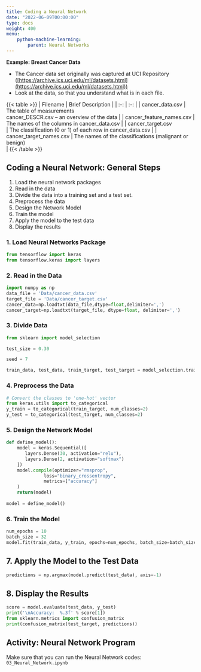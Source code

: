 ```yaml
---
title: Coding a Neural Network
date: "2022-06-09T00:00:00"
type: docs 
weight: 400
menu: 
    python-machine-learning:
        parent: Neural Networks
---
```




__Example: Breast Cancer Data__

* The Cancer data set originally was captured at UCI Repository ([https://archive.ics.uci.edu/ml/datasets.html](https://archive.ics.uci.edu/ml/datasets.html))
* Look at the data, so that you understand what is in each file.

{{< table >}} 
| Filename | Brief Description |
| :-: | :-: |
| cancer_data.csv | The table of measurements<br />cancer_DESCR.csv – an overview of the data |
| cancer_feature_names.csv | The names of the columns in cancer_data.csv |
| cancer_target.csv<br /> | The classification (0 or 1) of each row in cancer_data.csv |
| cancer_target_names.csv | The names of the classifications (malignant or benign)<br /> |
{{< /table >}}

## Coding a Neural Network:  General Steps
1. Load the neural network packages
2. Read in the data
3. Divide the data into a training set and a test set.
4. Preprocess the data
5. Design the Network Model
6. Train the model
7. Apply the model to the test data
8. Display the results

### 1. Load Neural Networks Package
```python
from tensorflow import keras
from tensorflow.keras import layers
```
### 2. Read in the Data
```python
import numpy as np
data_file = 'Data/cancer_data.csv'
target_file = 'Data/cancer_target.csv'
cancer_data=np.loadtxt(data_file,dtype=float,delimiter=',')
cancer_target=np.loadtxt(target_file, dtype=float, delimiter=',')
```
### 3. Divide Data
```python
from sklearn import model_selection

test_size = 0.30

seed = 7

train_data, test_data, train_target, test_target = model_selection.train_test_split(cancer_data, cancer_target, test_size=test_size, random_state=seed)
```
### 4. Preprocess the Data
```python
# Convert the classes to 'one-hot' vector
from keras.utils import to_categorical
y_train = to_categorical(train_target, num_classes=2)
y_test = to_categorical(test_target, num_classes=2)
```
### 5. Design the Network Model
```python
def define_model():
    model = keras.Sequential([ 
       layers.Dense(30, activation="relu"), 
       layers.Dense(2, activation="softmax") 
    ])
    model.compile(optimizer="rmsprop", 
              loss="binary_crossentropy",
              metrics=["accuracy"]
    )
    return(model)
    
model = define_model()
```
### 6. Train the Model
```python
num_epochs = 10
batch_size = 32
model.fit(train_data, y_train, epochs=num_epochs, batch_size=batch_size)
```
## 7. Apply the Model to the Test Data
```python
predictions = np.argmax(model.predict(test_data), axis=-1)
```
## 8. Display the Results
```python
score = model.evaluate(test_data, y_test)
print('\nAccuracy:  %.3f' % score[1])
from sklearn.metrics import confusion_matrix
print(confusion_matrix(test_target, predictions))
```
## Activity:  Neural Network Program

Make sure that you can run the Neural Network codes: `03_Neural_Network.ipynb`

